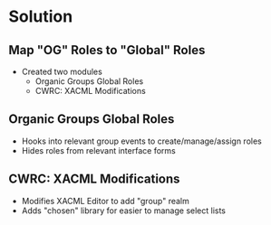 # Solution


## Map "OG" Roles to "Global" Roles

- Created two modules
  - Organic Groups Global Roles
  - CWRC: XACML Modifications


## Organic Groups Global Roles

- Hooks into relevant group events to create/manage/assign roles
- Hides roles from relevant interface forms


## CWRC: XACML Modifications

- Modifies XACML Editor to add "group" realm
- Adds "chosen" library for easier to manage select lists
